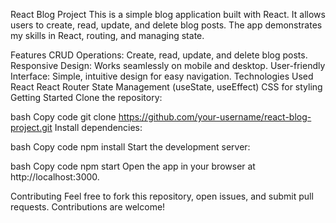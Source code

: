 React Blog Project
This is a simple blog application built with React. It allows users to create, read, update, and delete blog posts. The app demonstrates my skills in React, routing, and managing state.

Features
CRUD Operations: Create, read, update, and delete blog posts.
Responsive Design: Works seamlessly on mobile and desktop.
User-friendly Interface: Simple, intuitive design for easy navigation.
Technologies Used
React
React Router
State Management (useState, useEffect)
CSS for styling
Getting Started
Clone the repository:

bash
Copy code
git clone https://github.com/your-username/react-blog-project.git
Install dependencies:

bash
Copy code
npm install
Start the development server:

bash
Copy code
npm start
Open the app in your browser at http://localhost:3000.

Contributing
Feel free to fork this repository, open issues, and submit pull requests. Contributions are welcome!
